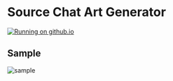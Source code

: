 # Source Chat Art Generator

[![Running on github.io](https://img.shields.io/badge/running%20on-github.io-brightgreen.svg)](https://eai04191.github.io/source-chat-art-generator/)

## Sample

![sample](http://i.imgur.com/ko7S9sR.png)

